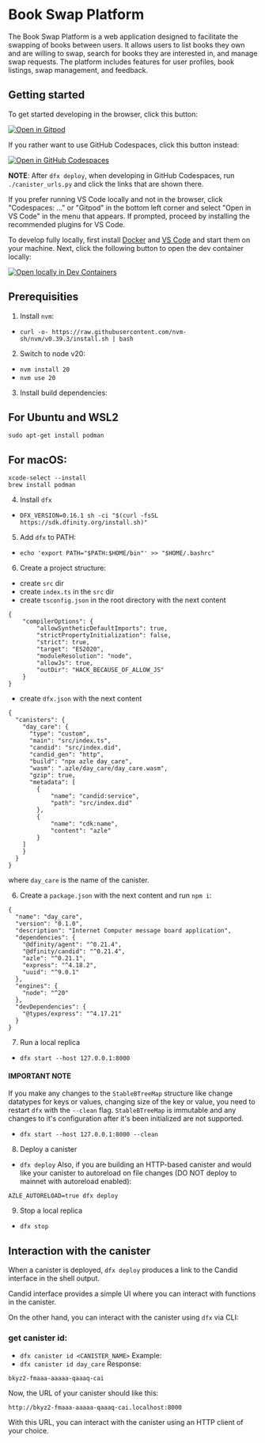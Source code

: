 # Book Swap Platform

The Book Swap Platform is a web application designed to facilitate the swapping of books between users. It allows users to list books they own and are willing to swap, search for books they are interested in, and manage swap requests. The platform includes features for user profiles, book listings, swap management, and feedback.

## Getting started

To get started developing in the browser, click this button:

[![Open in Gitpod](https://gitpod.io/button/open-in-gitpod.svg)](https://gitpod.io/#https://github.com/dacadeorg/icp-message-board-contract)

If you rather want to use GitHub Codespaces, click this button instead:

[![Open in GitHub Codespaces](https://github.com/codespaces/badge.svg)](https://codespaces.new/dacadeorg/icp-message-board-contract?quickstart=1)

**NOTE**: After `dfx deploy`, when developing in GitHub Codespaces, run `./canister_urls.py` and click the links that are shown there.

If you prefer running VS Code locally and not in the browser, click "Codespaces: ..." or "Gitpod" in the bottom left corner and select "Open in VS Code" in the menu that appears.
If prompted, proceed by installing the recommended plugins for VS Code.

To develop fully locally, first install [Docker](https://www.docker.com/get-started/) and [VS Code](https://code.visualstudio.com/) and start them on your machine.
Next, click the following button to open the dev container locally:

[![Open locally in Dev Containers](https://img.shields.io/static/v1?label=Dev%20Containers&message=Open&color=blue&logo=visualstudiocode)](https://vscode.dev/redirect?url=vscode://ms-vscode-remote.remote-containers/cloneInVolume?url=https://github.com/dacadeorg/icp-message-board-contract)

## Prerequisities

1. Install `nvm`:

- `curl -o- https://raw.githubusercontent.com/nvm-sh/nvm/v0.39.3/install.sh | bash`

2. Switch to node v20:

- `nvm install 20`
- `nvm use 20`

3. Install build dependencies:

## For Ubuntu and WSL2

```
sudo apt-get install podman
```

## For macOS:

```
xcode-select --install
brew install podman
```

4. Install `dfx`

- `DFX_VERSION=0.16.1 sh -ci "$(curl -fsSL https://sdk.dfinity.org/install.sh)"`

5. Add `dfx` to PATH:

- `echo 'export PATH="$PATH:$HOME/bin"' >> "$HOME/.bashrc"`

6. Create a project structure:

- create `src` dir
- create `index.ts` in the `src` dir
- create `tsconfig.json` in the root directory with the next content

```
{
    "compilerOptions": {
        "allowSyntheticDefaultImports": true,
        "strictPropertyInitialization": false,
        "strict": true,
        "target": "ES2020",
        "moduleResolution": "node",
        "allowJs": true,
        "outDir": "HACK_BECAUSE_OF_ALLOW_JS"
    }
}
```

- create `dfx.json` with the next content

```
{
  "canisters": {
    "day_care": {
      "type": "custom",
      "main": "src/index.ts",
      "candid": "src/index.did",
      "candid_gen": "http",
      "build": "npx azle day_care",
      "wasm": ".azle/day_care/day_care.wasm",
      "gzip": true,
      "metadata": [
        {
            "name": "candid:service",
            "path": "src/index.did"
        },
        {
            "name": "cdk:name",
            "content": "azle"
        }
    ]
    }
  }
}

```

where `day_care` is the name of the canister.

6. Create a `package.json` with the next content and run `npm i`:

```
{
  "name": "day_care",
  "version": "0.1.0",
  "description": "Internet Computer message board application",
  "dependencies": {
    "@dfinity/agent": "^0.21.4",
    "@dfinity/candid": "^0.21.4",
    "azle": "^0.21.1",
    "express": "^4.18.2",
    "uuid": "^9.0.1"
  },
  "engines": {
    "node": "^20"
  },
  "devDependencies": {
    "@types/express": "^4.17.21"
  }
}

```

7. Run a local replica

- `dfx start --host 127.0.0.1:8000`

#### IMPORTANT NOTE

If you make any changes to the `StableBTreeMap` structure like change datatypes for keys or values, changing size of the key or value, you need to restart `dfx` with the `--clean` flag. `StableBTreeMap` is immutable and any changes to it's configuration after it's been initialized are not supported.

- `dfx start --host 127.0.0.1:8000 --clean`

8. Deploy a canister

- `dfx deploy`
  Also, if you are building an HTTP-based canister and would like your canister to autoreload on file changes (DO NOT deploy to mainnet with autoreload enabled):

```
AZLE_AUTORELOAD=true dfx deploy
```

9. Stop a local replica

- `dfx stop`

## Interaction with the canister

When a canister is deployed, `dfx deploy` produces a link to the Candid interface in the shell output.

Candid interface provides a simple UI where you can interact with functions in the canister.

On the other hand, you can interact with the canister using `dfx` via CLI:

### get canister id:

- `dfx canister id <CANISTER_NAME>`
  Example:
- `dfx canister id day_care`
  Response:

```
bkyz2-fmaaa-aaaaa-qaaaq-cai
```

Now, the URL of your canister should like this:

```
http://bkyz2-fmaaa-aaaaa-qaaaq-cai.localhost:8000
```

With this URL, you can interact with the canister using an HTTP client of your choice.

